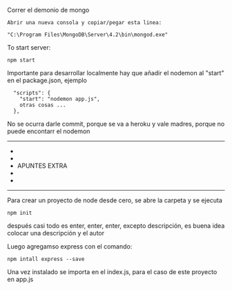 Correr el demonio de mongo

    Abrir una nueva consola y copiar/pegar esta linea:

    "C:\Program Files\MongoDB\Server\4.2\bin\mongod.exe"

To start server:

    npm start
    
Importante para desarrollar localmente hay que añadir el nodemon al "start" en el package.json, ejemplo

      "scripts": {
        "start": "nodemon app.js",
        otras cosas ...
      }, 

No se ocurra darle commit, porque se va a heroku y vale madres, porque no puede encontarr el nodemon

* * * * * * * * * * * * * * * * * * * * * * * * * * * * * * * * * * * * * * * * * * * * * * * * * * * * * * * * * * * * 
* 
* 
*   APUNTES EXTRA 
* 
* 
* * * * * * * * * * * * * * * * * * * * * * * * * * * * * * * * * * * * * * * * * * * * * * * * * * * * * * * * * * * *  

Para crear un proyecto de node desde cero, se abre la carpeta y se ejecuta

    npm init

después casi todo es enter, enter, enter, excepto descripción, es buena idea colocar una descripción y el autor

Luego agregamso express con el comando:

    npm intall express --save
    
Una vez instalado se importa en el index.js, para el caso de este proyecto en app.js

